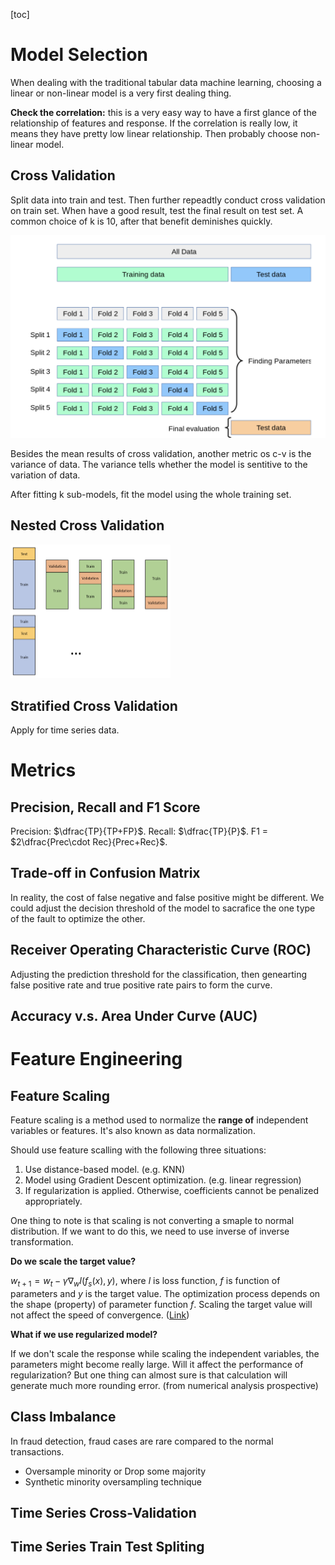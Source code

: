 [toc]

# Model Selection

When dealing with the traditional tabular data machine learning, choosing a linear or non-linear model is a very first dealing thing. 

**Check the correlation:** this is a very easy way to have a first glance of the relationship of features and response. If the correlation is really low, it means they have pretty low linear relationship. Then probably choose non-linear model.



## Cross Validation

Split data into train and test. Then further repeadtly conduct cross validation on train set. When have a good result,  test the final result on test set. A common choice of k is 10, after that benefit deminishes quickly.



<img src="Figures/cv.png" alt="image-20230227112545288" style="zoom:50%;" />

Besides the mean results of cross validation, another metric os c-v is the variance of data. The variance tells whether the model is sentitive to the variation of data.

After fitting k sub-models, fit the model using the whole training set.

## Nested Cross Validation

<img src="Figures/nested-cv.png" alt="image-20230227113335440" style="zoom:25%;" />

## Stratified Cross Validation

Apply for time series data.



# Metrics

## Precision, Recall and F1 Score

Precision: $\dfrac{TP}{TP+FP}$. Recall: $\dfrac{TP}{P}$. F1 = $2\dfrac{Prec\cdot Rec}{Prec+Rec}$. 



## Trade-off in Confusion Matrix

In reality, the cost of false negative and false positive might be different. We could adjust the decision threshold of the model to sacrafice the one type of the fault to optimize the other.



## Receiver Operating Characteristic Curve (ROC)

Adjusting the prediction threshold for the classification, then genearting false positive rate and true positive rate pairs to form the curve.

## Accuracy v.s. Area Under Curve (AUC)



# Feature Engineering

## Feature Scaling

Feature scaling is a method used to normalize the **range of** independent variables or features. It's also known as data normalization.

Should use feature scalling with the following three situations:

1. Use distance-based model. (e.g. KNN)
2. Model using Gradient Descent optimization. (e.g. linear regression)
3. If regularization is applied. Otherwise, coefficients cannot be penalized appropriately.

One thing to note is that scaling is not converting a smaple to normal distribution. If we want to do this, we need to use inverse of inverse transformation.

**Do we scale the target value?**

$w_{t+1} = w_t - \gamma \nabla_w l(f_s(x), y)$, where $l$ is loss function, $f$ is function of parameters and $y$ is the target value. The optimization process depends on the shape (property) of parameter function $f$. Scaling the target value will not affect the speed of convergence. ([Link](https://stats.stackexchange.com/questions/111467/is-it-necessary-to-scale-the-target-value-in-addition-to-scaling-features-for-re))

**What if we use regularized model?**

If we don't scale the response while scaling the independent variables, the parameters might become really large. Will it affect the performance of regularization? But one thing can almost sure is that calculation will generate much more rounding error. (from numerical analysis prospective)

## Class Imbalance

In fraud detection, fraud cases are rare compared to the normal transactions.

- Oversample minority or Drop some majority
- Synthetic minority oversampling technique





## Time Series Cross-Validation

## Time Series Train Test Spliting

